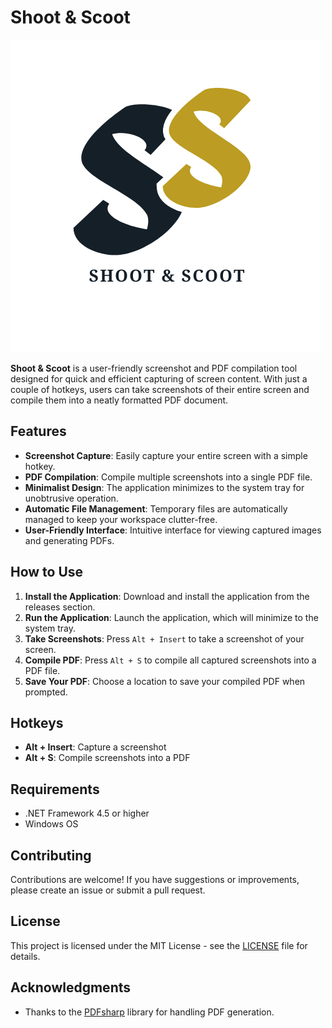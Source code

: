# Shoot & Scoot

![Logo](ss.png)

**Shoot & Scoot** is a user-friendly screenshot and PDF compilation tool designed for quick and efficient capturing of screen content. With just a couple of hotkeys, users can take screenshots of their entire screen and compile them into a neatly formatted PDF document.

## Features

- **Screenshot Capture**: Easily capture your entire screen with a simple hotkey.
- **PDF Compilation**: Compile multiple screenshots into a single PDF file.
- **Minimalist Design**: The application minimizes to the system tray for unobtrusive operation.
- **Automatic File Management**: Temporary files are automatically managed to keep your workspace clutter-free.
- **User-Friendly Interface**: Intuitive interface for viewing captured images and generating PDFs.

## How to Use

1. **Install the Application**: Download and install the application from the releases section.
2. **Run the Application**: Launch the application, which will minimize to the system tray.
3. **Take Screenshots**: Press `Alt + Insert` to take a screenshot of your screen.
4. **Compile PDF**: Press `Alt + S` to compile all captured screenshots into a PDF file.
5. **Save Your PDF**: Choose a location to save your compiled PDF when prompted.

## Hotkeys

- **Alt + Insert**: Capture a screenshot
- **Alt + S**: Compile screenshots into a PDF

## Requirements

- .NET Framework 4.5 or higher
- Windows OS

## Contributing

Contributions are welcome! If you have suggestions or improvements, please create an issue or submit a pull request.

## License

This project is licensed under the MIT License - see the [LICENSE](LICENSE) file for details.

## Acknowledgments

- Thanks to the [PDFsharp](http://www.pdfsharp.net/) library for handling PDF generation.